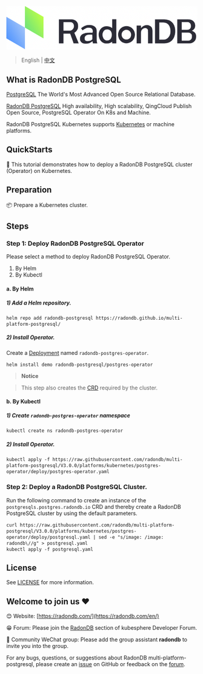 ![LOGO](.document/images/logo_radondb.png)
 
> English | [中文](README_zh.md)

## What is RadonDB PostgreSQL

[PostgreSQL](https://www.postgresql.org/) The World's Most Advanced Open Source Relational Database.

[RadonDB PostgreSQL](https://github.com/radondb/multi-platform-postgresql) High availability, High scalability, QingCloud Publish Open Source, PostgreSQL Operator On K8s and Machine.

RadonDB PostgreSQL Kubernetes supports [Kubernetes](https://kubernetes.io) or machine platforms.

## QuickStarts

👀 This tutorial demonstrates how to deploy a RadonDB PostgreSQL cluster (Operator) on Kubernetes.

## Preparation

📦 Prepare a Kubernetes cluster.

## Steps

### Step 1: Deploy RadonDB PostgreSQL Operator

Please select a method to deploy RadonDB PostgreSQL Operator.
1. By Helm
2. By Kubectl

#### a. By Helm

##### 1) Add a Helm repository.

```plain
helm repo add radondb-postgresql https://radondb.github.io/multi-platform-postgresql/
```

##### 2) Install Operator.

Create a [Deployment](https://kubernetes.io/docs/concepts/workloads/controllers/deployment/) named `radondb-postgres-operator`.

```plain
helm install demo radondb-postgresql/postgres-operator
```
> **Notice**

> This step also creates the [CRD](https://kubernetes.io/docs/concepts/extend-kubernetes/api-extension/custom-resources/) required by the cluster.

#### b. By Kubectl

##### 1) Create `radondb-postgres-operator` namespace

```plain
kubectl create ns radondb-postgres-operator
```

##### 2) Install Operator.

```plain
kubectl apply -f https://raw.githubusercontent.com/radondb/multi-platform-postgresql/V3.0.0/platforms/kubernetes/postgres-operator/deploy/postgres-operator.yaml
```

### Step 2: Deploy a RadonDB PostgreSQL Cluster.

Run the following command to create an instance of the `postgresqls.postgres.radondb.io` CRD and thereby create a RadonDB PostgreSQL cluster by using the default parameters.

```plain
curl https://raw.githubusercontent.com/radondb/multi-platform-postgresql/V3.0.0/platforms/kubernetes/postgres-operator/deploy/postgresql.yaml | sed -e "s/image: /image: radondb\//g" > postgresql.yaml
kubectl apply -f postgresql.yaml
```

## License

See [LICENSE](License) for more information.

## Welcome to join us ❤️

😊 Website: [https://radondb.com/](https://radondb.com/en/)

😁 Forum: Please join the [RadonDB](https://kubesphere.com.cn/forum/t/RadonDB) section of kubesphere Developer Forum.

🦉 Community WeChat group: Please add the group assistant **radondb** to invite you into the group.

For any bugs, questions, or suggestions about RadonDB multi-platform-postgresql, please create an [issue](https://github.com/radondb/multi-platform-postgresql/issues) on GitHub or feedback on the [forum](https://kubesphere.com.cn/forum/t/RadonDB).


